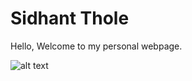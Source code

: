 # Sidhant Thole

Hello, Welcome to my personal webpage.

![alt text][logo]

[logo]: <img src="https://github.com/SPThole/sidhantthole/blob/master/images/tholesidhant.jpg" width="48">

